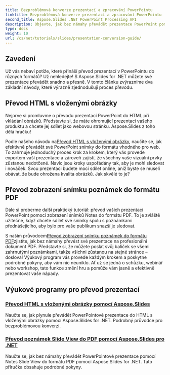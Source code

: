 ```yaml
---
title: Bezproblémová konverze prezentací a zpracování PowerPointu
linktitle: Bezproblémová konverze prezentací a zpracování PowerPointu
second_title: Aspose.Slides .NET PowerPoint Processing API
description: Objevte, jak bez námahy převádět prezentace PowerPoint pomocí Aspose.Slides for .NET s našimi jasnými, podrobnými výukovými programy.
type: docs
weight: 10
url: /cs/net/tutorials/slides/presentation-conversion-guide/
---
```

## Zavedení

Už vás nebaví potíže, které přináší převod prezentací v PowerPointu do různých formátů? Už nehledejte! S Aspose.Slides for .NET můžete své prezentace převádět snadno a přesně. V tomto článku zvýrazníme dva základní návody, které výrazně zjednodušují proces převodu.

## Převod HTML s vloženými obrázky

Nejprve si promluvme o převodu prezentací PowerPoint do HTML při vkládání obrázků. Představte si, že máte ohromující prezentaci vašeho produktu a chcete jej sdílet jako webovou stránku. Aspose.Slides z toho dělá hračku! 

Podle našeho návodu na[Převod HTML s vloženými obrázky](./converting-html-with-embedded-images/), naučíte se, jak efektivně převádět své PowerPoint snímky do formátu vhodného pro web. To zahrnuje jednoduchý proces krok za krokem, který vás provede exportem vaší prezentace a zároveň zajistí, že všechny vaše vizuální prvky zůstanou nedotčené. Navíc jsou kroky uspořádány tak, aby je mohl sledovat i nováček. Svou prezentaci budete moci sdílet online, aniž byste se museli obávat, že bude ohrožena kvalita obrázků. Jak skvělé to je?

## Převod zobrazení snímku poznámek do formátu PDF

Dále si proberme další praktický tutoriál: převod vašich prezentací PowerPoint pomocí zobrazení snímků Notes do formátu PDF. To je zvláště užitečné, když chcete sdílet své snímky spolu s poznámkami přednášejícího, aby bylo pro vaše publikum snazší je sledovat. 

 S naším průvodcem[Převod zobrazení snímku poznámek do formátu PDF](./converting-notes-slide-view-to-pdf/)zjistíte, jak bez námahy převést své prezentace na profesionální dokument PDF. Představte si, že můžete poslat svůj balíček se všemi zahrnutými poznámkami, takže všichni zůstanou na stejné stránce – doslova! Výukový program vás provede každým krokem a poskytne podrobné pokyny, aby vám nic neuniklo. Ať už se jedná o schůzku, webinář nebo workshop, tato funkce změní hru a pomůže vám jasně a efektivně prezentovat vaše nápady.

## Výukové programy pro převod prezentací
### [Převod HTML s vloženými obrázky pomocí Aspose.Slides](./converting-html-with-embedded-images/)
Naučte se, jak plynule převádět PowerPointové prezentace do HTML s vloženými obrázky pomocí Aspose.Slides for .NET. Podrobný průvodce pro bezproblémovou konverzi.
### [Převod poznámek Slide View do PDF pomocí Aspose.Slides pro .NET](./converting-notes-slide-view-to-pdf/)
Naučte se, jak bez námahy převádět PowerPointové prezentace pomocí Notes Slide View do formátu PDF pomocí Aspose.Slides for .NET. Tato příručka obsahuje podrobné pokyny.